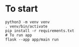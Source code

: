 # To start

```shell
python3 -m venv venv
. venv/bin/activate
pip install -r requirements.txt
# To run app
flask --app app/main run
```